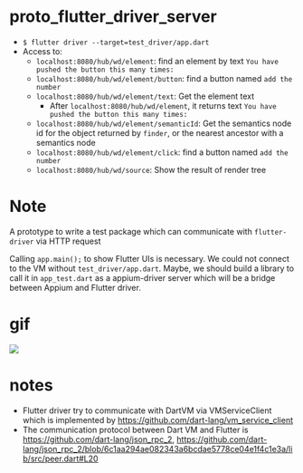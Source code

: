 # proto_flutter_driver_server

- `$ flutter driver --target=test_driver/app.dart`
- Access to:
    - `localhost:8080/hub/wd/element`: find an element by text `You have pushed the button this many times:`
    - `localhost:8080/hub/wd/element/button`: find a button named `add the number`
    - `localhost:8080/hub/wd/element/text`: Get the element text
        - After `localhost:8080/hub/wd/element`, it returns text `You have pushed the button this many times:`
    - `localhost:8080/hub/wd/element/semanticId`: Get the semantics node id for the object returned by `finder`, or the nearest ancestor with a semantics node
    - `localhost:8080/hub/wd/element/click`: find a button named `add the number`
    - `localhost:8080/hub/wd/source`: Show the result of render tree


# Note
A prototype to write a test package which can communicate with `flutter-driver` via HTTP request

Calling `app.main();` to show Flutter UIs is necessary. We could not connect to the VM without `test_driver/app.dart`.
Maybe, we should build a library to call it in `app_test.dart` as a appium-driver server
which will be a bridge between Appium and Flutter driver.

# gif

![](https://user-images.githubusercontent.com/5511591/58382819-f54c7380-8009-11e9-8d3b-9bef3dcbfc18.gif)

# notes

- Flutter driver try to communicate with DartVM via VMServiceClient which is implemented by https://github.com/dart-lang/vm_service_client
- The communication protocol between Dart VM and Flutter is https://github.com/dart-lang/json_rpc_2, https://github.com/dart-lang/json_rpc_2/blob/6c1aa294ae082343a6bcdae5778ce04e1f4c1e3a/lib/src/peer.dart#L20
